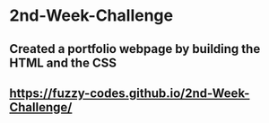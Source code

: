 # 2nd-Week-Challenge

## Created a portfolio webpage by building the HTML and the CSS

## https://fuzzy-codes.github.io/2nd-Week-Challenge/
